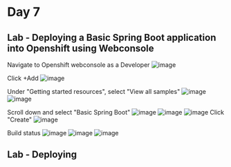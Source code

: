 # Day 7

## Lab - Deploying a Basic Spring Boot application into Openshift using Webconsole

Navigate to Openshift webconsole as a Developer
![image](https://github.com/user-attachments/assets/50045036-1015-4315-9426-7b9aae6ef54b)

Click +Add
![image](https://github.com/user-attachments/assets/17c02e9d-9643-435b-8b4f-9775df95e375)

Under "Getting started resources", select "View all samples"
![image](https://github.com/user-attachments/assets/5af999e3-6747-4e32-a649-e0909e5b7e3b)
![image](https://github.com/user-attachments/assets/58580ca4-78f1-447e-b3ee-589030fbe889)

Scroll down and select "Basic Spring Boot"
![image](https://github.com/user-attachments/assets/a85a1964-00b9-4a3c-a7a7-e64aa3fbb44f)
![image](https://github.com/user-attachments/assets/d5a70fe4-e76d-43f9-beb0-6400634da23c)
![image](https://github.com/user-attachments/assets/87fa1026-f1d5-4596-916d-a0b3c5117c38)
Click "Create"
![image](https://github.com/user-attachments/assets/fd2b17ad-47ef-4f38-8759-4b61ce93743e)

Build status
![image](https://github.com/user-attachments/assets/6005c1ed-9de9-425d-bfe1-28aa5620b6e7)
![image](https://github.com/user-attachments/assets/c2caea7e-d8ed-485d-9048-b77b9e6685f7)
![image](https://github.com/user-attachments/assets/14ffc710-1b4b-4f9e-a8d5-c7999a10cb2d)


## Lab - Deploying 
